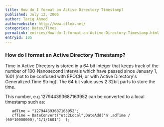 ```yaml
---
title: How do I format an Active Directory Timestamp?
published: July 12, 2006
author: Tariq Ahmed
authorwebsite: http://www.cflex.net/
categories: Dates/Times
permalink: entries/How-do-I-format-an-Active-Directory-Timestamp.html
entryid: 105
---
```


<h3>How do I format an Active Directory Timestamp?</h3>

<p>
Time in Active Directory is stored in a 64 bit integer that keeps track  of the number of 100-Nanosecond intervals which have passed since  January 1, 1601 (not to be confused with EPOCH, or with Active  Directory's Generalized Time String). The 64 bit value uses 2 32bit parts to store the time.
</p>

<p>
This number, e.g 127944393687163952 can be converted to a local  timestamp such as:
</p>

<pre><code class="language-markup">   adTime = &quot;127944393687163952&quot;;
   cfTime = DateConvert(&quot;utc2Local&quot;,DateAdd('n',adTime / (60*10000000),'1/1/1601')  );
</code></pre>



